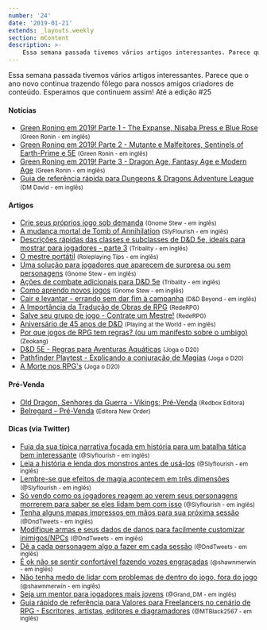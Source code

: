 ```yaml
---
number: '24'
date: '2019-01-21'
extends: _layouts.weekly
section: mContent
description: >-
    Essa semana passada tivemos vários artigos interessantes. Parece que o ano novo continua trazendo fôlego para nossos amigos criadores de conteúdo. Esperamos que continuem assim! Até a edição #25
---
```

Essa semana passada tivemos vários artigos interessantes. Parece que o ano novo continua trazendo fôlego para nossos amigos criadores de conteúdo. Esperamos que continuem assim! Até a edição #25

#### Notícias
- [Green Roning em 2019! Parte 1 - The Expanse, Nisaba Press e Blue Rose] <small>(Green Ronin - em inglês)</small>
- [Green Roning em 2019! Parte 2 - Mutante e Malfeitores, Sentinels of Earth-Prime e 5E] <small>(Green Ronin - em inglês)</small>
- [Green Roning em 2019! Parte 3 - Dragon Age, Fantasy Age e Modern Age] <small>(Green Ronin - em inglês)</small>
- [Guia de referência rápida para Dungeons & Dragons Adventure League] <small>(DM David - em inglês)</small>

#### Artigos
- [Crie seus próprios jogo sob demanda] <small>(Gnome Stew - em inglês)</small>
- [A mudança mortal de Tomb of Annihilation] <small>(SlyFlourish - em inglês)</small>
- [Descrições rápidas das classes e subclasses de D&D 5e, ideais para mostrar para jogadores - parte 3] <small>(Tribality - em inglês)</small>
- [O mestre portátil] <small>(Roleplaying Tips - em inglês)</small>
- [Uma solução para jogadores que aparecem de surpresa ou sem personagens] <small>(Gnome Stew - em inglês)</small>
- [Ações de combate adicionais para D&D 5e] <small>(Tribality - em inglês)</small>
- [Como aprendo novos jogos] <small>(Gnome Stew - em inglês)</small>
- [Cair e levantar - errando sem dar fim à campanha] <small>(D&D Beyond - em inglês)</small>
- [A Importância da Tradução de Obras de RPG] <small>(RedeRPG)</small>
- [Salve seu grupo de jogo - Contrate um Mestre!] <small>(RedeRPG)</small>
- [Aniversário de 45 anos de D&D] <small>(Playing at the World - em inglês)</small>
- [Por que jogos de RPG tem regras? (ou um manifesto sobre o umbigo)] <small>(Zeokang)</small>
- [D&D 5E - Regras para Aventuras Aquáticas] <small>(Joga o D20)</small>
- [Pathfinder Playtest - Explicando a conjuração de Magias] <small>(Joga o D20)</small>
- [A Morte nos RPG's] <small>(Joga o D20)</small>

#### Pré-Venda
- [Old Dragon, Senhores da Guerra - Vikings; Pré-Venda] <small>(Redbox Editora)</small>
- [Belregard – Pré-Venda] <small>(Editora New Order)</small>

#### Dicas (via Twitter)
- [Fuja da sua típica narrativa focada em história para um batalha tática bem interessante] <small>(@Slyflourish - em inglês)</small>
- [Leia a história e lenda dos monstros antes de usá-los] <small>(@Slyflourish - em inglês)</small>
- [Lembre-se que efeitos de magia acontecem em três dimensões] <small>(@Slyflourish - em inglês)</small>
- [Só vendo como os jogadores reagem ao verem seus personagens morrerem para saber se eles lidam bem com isso] <small>(@Slyflourish - em inglês)</small>
- [Tenha alguns mapas impressos em mãos para sua próxima sessão] <small>(@DndTweets - em inglês)</small>
- [Modifique armas e seus dados de danos para facilmente customizar inimigos/NPCs] <small>(@DndTweets - em inglês)</small>
- [Dê a cada personagem algo a fazer em cada sessão] <small>(@DndTweets - em inglês)</small>
- [É ok não se sentir confortável fazendo vozes engraçadas] <small>(@shawnmerwin - em inglês)</small>
- [Não tenha medo de lidar com problemas de dentro do jogo, fora do jogo] <small>(@shawnmerwin - em inglês)</small>
- [Seja um mentor para jogadores mais jovens] <small>(@Grand_DM - em inglês)</small>
- [Guia rápido de referência para Valores para Freelancers no cenário de RPG - Escritores, artistas, editores e diagramadores] <small>(@MTBlack2567 - em inglês)</small>

[Crie seus próprios jogo sob demanda]: https://gnomestew.com/create-your-own-games-on-demand/
[A mudança mortal de Tomb of Annihilation]: http://slyflourish.com/deadly_shift_of_toa.html
[Descrições rápidas das classes e subclasses de D&D 5e, ideais para mostrar para jogadores - parte 3]: https://www.tribality.com/2019/01/22/brief-description-of-5e-classes-and-subclasses-ideal-to-show-to-your-players-part-3/
[O mestre portátil]: https://www.roleplayingtips.com/news/rpt-the-handheld-gm/
[Uma solução para jogadores que aparecem de surpresa ou sem personagens]: https://gnomestew.com/a-solution-for-drop-ins-casuals-and-other-sans-character-players/
[Ações de combate adicionais para D&D 5e]: https://www.tribality.com/2019/01/25/additional-combat-actions-for-dd-5e/
[Como aprendo novos jogos]: https://gnomestew.com/how-i-learn-new-games/
[Old Dragon, Senhores da Guerra - Vikings; Pré-Venda]: https://redbox-editora.xtechcommerce.com/Old-Dragon-Senhores-da-Guerra-Vikings
[Green Roning em 2019! Parte 1 - The Expanse, Nisaba Press e Blue Rose]: https://greenronin.com/blog/2019/01/22/green-ronin-in-2019-part-1-the-expanse-nisaba-press-freeport-and-blue-rose/
[Green Roning em 2019! Parte 2 - Mutante e Malfeitores, Sentinels of Earth-Prime e 5E]: https://greenronin.com/blog/2019/01/23/green-ronin-2019-part-2-mutants-masterminds-sentinels-of-earth-prime-and-5e/
[Green Roning em 2019! Parte 3 - Dragon Age, Fantasy Age e Modern Age]: https://greenronin.com/blog/2019/01/24/green-ronin-in-2019-part-3-dragon-age-fantasy-age-and-modern-age/
[Cair e levantar - errando sem dar fim à campanha]: https://www.dndbeyond.com/posts/408-failing-forward-losing-without-ending-the-campaign
[A Importância da Tradução de Obras de RPG]: https://www.rederpg.com.br/2019/01/24/importancia-da-traducao-de-obras-de-rpg/
[Salve seu grupo de jogo - Contrate um Mestre!]: https://www.rederpg.com.br/2019/01/27/salve-seu-grupo-de-jogo-contrate-um-mestre/
[Belregard – Pré-Venda]: http://newordereditora.com.br/loja/rpg/belregard-pre-venda/
[Aniversário de 45 anos de D&D]: https://playingattheworld.blogspot.com/2019/01/d-45th-birthday.html
[Guia de referência rápida para Dungeons & Dragons Adventure League]: https://dmdavid.com/tag/my-dungeons-dragons-adventurers-league-quick-reference-sheet/
[Por que jogos de RPG tem regras? (ou um manifesto sobre o umbigo)]: https://zeokang.wordpress.com/2019/01/28/por-que-jogos-de-rpg-tem-regras-ou-um-manifesto-sobre-o-umbigo/
[D&D 5E - Regras para Aventuras Aquáticas]: https://jogaod20.blogspot.com/2019/01/5e-aventuras-aquaticas.html
[Pathfinder Playtest - Explicando a conjuração de Magias]: https://jogaod20.blogspot.com/2019/01/P2E-magias.html
[A Morte nos RPG's]: https://jogaod20.blogspot.com/2019/01/morte-nos-rpgs.html
[Fuja da sua típica narrativa focada em história para um batalha tática bem interessante]: https://twitter.com/SlyFlourish/status/1089236829419773956
[Leia a história e lenda dos monstros antes de usá-los]: https://twitter.com/SlyFlourish/status/1088497127431589888
[Lembre-se que efeitos de magia acontecem em três dimensões]: https://twitter.com/SlyFlourish/status/1088104544054247429
[Só vendo como os jogadores reagem ao verem seus personagens morrerem para saber se eles lidam bem com isso]: https://twitter.com/SlyFlourish/status/1087757227518320647
[Tenha alguns mapas impressos em mãos para sua próxima sessão]: https://twitter.com/DnDTweets/status/1089597409968168960
[Modifique armas e seus dados de danos para facilmente customizar inimigos/NPCs]: https://twitter.com/DnDTweets/status/1088147857281040385
[Dê a cada personagem algo a fazer em cada sessão]: https://twitter.com/DnDTweets/status/1087785470459813893
[É ok não se sentir confortável fazendo vozes engraçadas]: https://twitter.com/shawnmerwin/status/1087729760929804290
[Não tenha medo de lidar com problemas de dentro do jogo, fora do jogo]: https://twitter.com/shawnmerwin/status/1088092504308756486
[Seja um mentor para jogadores mais jovens]: https://twitter.com/Grand_DM/status/1089584807216988160
[Guia rápido de referência para Valores para Freelancers no cenário de RPG - Escritores, artistas, editores e diagramadores]: https://twitter.com/MTBlack2567/status/1087497368075784192
